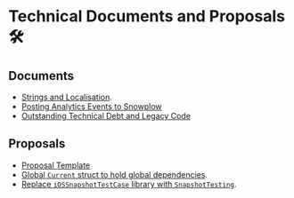 Technical Documents and Proposals 🛠
 ====================================

## Documents

* [Strings and Localisation](./Lokalise.md).
* [Posting Analytics Events to Snowplow](./SnowplowHowTo.md)
* [Outstanding Technical Debt and Legacy Code](./TechnicalDebt.md)

## Proposals


* [Proposal Template](./Proposals/Template.md)
* [Global `Current` struct to hold global dependencies](./Proposals/ControlTheWorld.md).
* [Replace `iOSSnapshotTestCase` library with `SnapshotTesting`](/SnapshotTesting.md).
